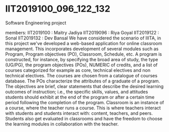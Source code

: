 # IIT2019100_096_122_132
Software Engineering project


members: 
      IIT2019100 : Maitry Jadiya
      IIT2019096 : Riya Goyal
      IIT2019122 : Sonal
      IIT2019132 : Dev Bansal 
     We have considered the scenario of IIITA, in this project we've developed a web-based application for online classroom management. This incorporates development of several modules such as Program, Program objectives (PO), Classroom, Schedule, etc. A program is constructed, for instance, by specifying the broad area of study, the type (UG/PG), the program objectives (POs), NUMERIC of credits, and a list of courses categorized for example as core, technical electives and non technical electives. The courses are chosen from a catalogue of courses database. The POs characterize the attributes of a graduate of a program. The objectives are brief, clear statements that describe the desired learning outcomes of instruction; i.e., the specific skills, values, and attitudes students should exhibit at the end of the program or after a certain time period following the completion of the program. Classroom is an instance of a course, where the teacher runs a course. This is where teachers interact with students and students interact with: content, teachers, and peers. Students also get evaluated in classrooms and have the freedom to choose the learning modules in collaboration with the teacher. 

      


